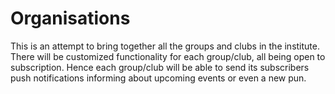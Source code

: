 # Organisations
This is an attempt to bring together all the groups and clubs in the institute. There will be customized functionality for each group/club, all being open to subscription. Hence each group/club will be able to send its subscribers push notifications informing about upcoming events or even a new pun.
